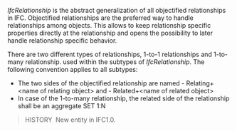 _IfcRelationship_ is the abstract generalization of all objectified relationships in IFC. Objectified relationships are the preferred way to handle relationships among objects. This allows to keep relationship specific properties directly at the relationship and opens the possibility to later handle relationship specific behavior.

There are two different types of relationships, 1-to-1 relationships and 1-to-many relationship. used within the subtypes of _IfcRelationship_. The following convention applies to all subtypes:

* The two sides of the objectified relationship are named   - Relating+&lt;name of relating object&gt; and   - Related+&lt;name of related object&gt;
* In case of the 1-to-many relationship, the related side of the relationship shall be an aggregate SET 1:N

> HISTORY&nbsp; New entity in IFC1.0.